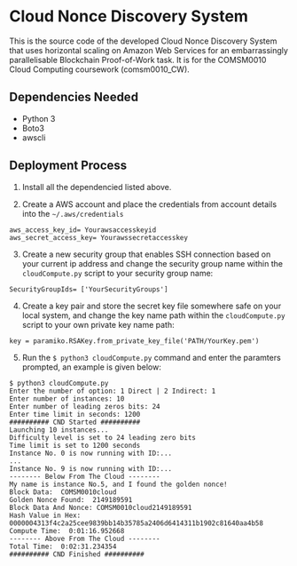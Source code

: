 # Cloud Nonce Discovery System 
This is the source code of the developed Cloud Nonce Discovery System that uses horizontal scaling on Amazon Web Services for an embarrassingly parallelisable Blockchain Proof-of-Work task. It is for the COMSM0010 Cloud Computing coursework (comsm0010_CW).   

## Dependencies Needed 
* Python 3 
* Boto3 
* awscli  

## Deployment Process 

1. Install all the dependencied listed above. 

2. Create a AWS account and place the credentials from account details into the `~/.aws/credentials`    
  ```shell    
  aws_access_key_id= Yourawsaccesskeyid    
  aws_secret_access_key= Yourawssecretaccesskey    
  ``` 

3. Create a new security group that enables SSH connection based on your current ip address and change the security group name within the `cloudCompute.py` script to your security group name:    
  ```shell    
  SecurityGroupIds= ['YourSecurityGroups']    
  ``` 
4. Create a key pair and store the secret key file somewhere safe on your local system, and change the key name path within the `cloudCompute.py` script to your own private key name path:    
  ```shell    
  key = paramiko.RSAKey.from_private_key_file('PATH/YourKey.pem')    
  ``` 
5. Run the `$ python3 cloudCompute.py` command and enter the paramters prompted, an example is given below:     
  ```shell    
  $ python3 cloudCompute.py    
  Enter the number of option: 1 Direct | 2 Indirect: 1    
  Enter number of instances: 10    
  Enter number of leading zeros bits: 24    
  Enter time limit in seconds: 1200    
  ########## CND Started ##########    
  Launching 10 instances...    
  Difficulty level is set to 24 leading zero bits    
  Time limit is set to 1200 seconds    
  Instance No. 0 is now running with ID:...    
  ...    
  Instance No. 9 is now running with ID:...    
  -------- Below From The Cloud --------    
  My name is instance No.5, and I found the golden nonce!    
  Block Data:  COMSM0010cloud    
  Golden Nonce Found:  2149189591    
  Block Data And Nonce: COMSM0010cloud2149189591    
  Hash Value in Hex:  0000004313f4c2a25cee9839bb14b35785a2406d6414311b1902c81640aa4b58    
  Compute Time:  0:01:16.952668    
  -------- Above From The Cloud --------    
  Total Time:  0:02:31.234354    
  ########## CND Finished ##########    
  ``` 

